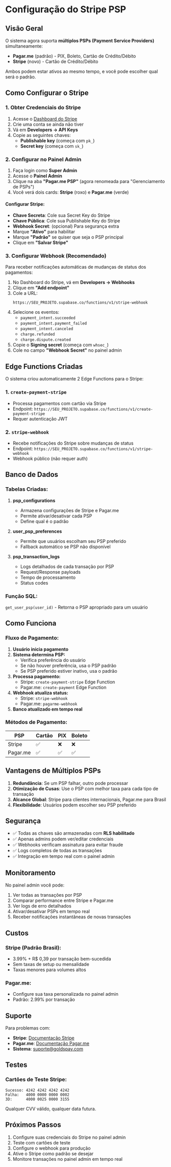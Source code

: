 # Configuração do Stripe PSP

## Visão Geral

O sistema agora suporta **múltiplos PSPs (Payment Service Providers)** simultaneamente:
- **Pagar.me** (padrão) - PIX, Boleto, Cartão de Crédito/Débito
- **Stripe** (novo) - Cartão de Crédito/Débito

Ambos podem estar ativos ao mesmo tempo, e você pode escolher qual será o padrão.

## Como Configurar o Stripe

### 1. Obter Credenciais do Stripe

1. Acesse o [Dashboard do Stripe](https://dashboard.stripe.com/)
2. Crie uma conta se ainda não tiver
3. Vá em **Developers → API Keys**
4. Copie as seguintes chaves:
   - **Publishable key** (começa com `pk_`)
   - **Secret key** (começa com `sk_`)

### 2. Configurar no Painel Admin

1. Faça login como **Super Admin**
2. Acesse o **Painel Admin**
3. Clique na aba **"Pagar.me PSP"** (agora renomeada para "Gerenciamento de PSPs")
4. Você verá dois cards: **Stripe** (roxo) e **Pagar.me** (verde)

#### Configurar Stripe:
- **Chave Secreta**: Cole sua Secret Key do Stripe
- **Chave Pública**: Cole sua Publishable Key do Stripe
- **Webhook Secret**: (opcional) Para segurança extra
- Marque **"Ativo"** para habilitar
- Marque **"Padrão"** se quiser que seja o PSP principal
- Clique em **"Salvar Stripe"**

### 3. Configurar Webhook (Recomendado)

Para receber notificações automáticas de mudanças de status dos pagamentos:

1. No Dashboard do Stripe, vá em **Developers → Webhooks**
2. Clique em **"Add endpoint"**
3. Cole a URL:
   ```
   https://SEU_PROJETO.supabase.co/functions/v1/stripe-webhook
   ```
4. Selecione os eventos:
   - `payment_intent.succeeded`
   - `payment_intent.payment_failed`
   - `payment_intent.canceled`
   - `charge.refunded`
   - `charge.dispute.created`
5. Copie o **Signing secret** (começa com `whsec_`)
6. Cole no campo **"Webhook Secret"** no painel admin

## Edge Functions Criadas

O sistema criou automaticamente 2 Edge Functions para o Stripe:

### 1. `create-payment-stripe`
- Processa pagamentos com cartão via Stripe
- Endpoint: `https://SEU_PROJETO.supabase.co/functions/v1/create-payment-stripe`
- Requer autenticação JWT

### 2. `stripe-webhook`
- Recebe notificações do Stripe sobre mudanças de status
- Endpoint: `https://SEU_PROJETO.supabase.co/functions/v1/stripe-webhook`
- Webhook público (não requer auth)

## Banco de Dados

### Tabelas Criadas:

1. **psp_configurations**
   - Armazena configurações de Stripe e Pagar.me
   - Permite ativar/desativar cada PSP
   - Define qual é o padrão

2. **user_psp_preferences**
   - Permite que usuários escolham seu PSP preferido
   - Fallback automático se PSP não disponível

3. **psp_transaction_logs**
   - Logs detalhados de cada transação por PSP
   - Request/Response payloads
   - Tempo de processamento
   - Status codes

### Função SQL:

`get_user_psp(user_id)` - Retorna o PSP apropriado para um usuário

## Como Funciona

### Fluxo de Pagamento:

1. **Usuário inicia pagamento**
2. **Sistema determina PSP:**
   - Verifica preferência do usuário
   - Se não houver preferência, usa o PSP padrão
   - Se PSP preferido estiver inativo, usa o padrão
3. **Processa pagamento:**
   - Stripe: `create-payment-stripe` Edge Function
   - Pagar.me: `create-payment` Edge Function
4. **Webhook atualiza status:**
   - Stripe: `stripe-webhook`
   - Pagar.me: `pagarme-webhook`
5. **Banco atualizado em tempo real**

### Métodos de Pagamento:

| PSP      | Cartão | PIX | Boleto |
|----------|--------|-----|--------|
| Stripe   | ✅     | ❌  | ❌     |
| Pagar.me | ✅     | ✅  | ✅     |

## Vantagens de Múltiplos PSPs

1. **Redundância**: Se um PSP falhar, outro pode processar
2. **Otimização de Cusas**: Use o PSP com melhor taxa para cada tipo de transação
3. **Alcance Global**: Stripe para clientes internacionais, Pagar.me para Brasil
4. **Flexibilidade**: Usuários podem escolher seu PSP preferido

## Segurança

- ✅ Todas as chaves são armazenadas com **RLS habilitado**
- ✅ Apenas admins podem ver/editar credenciais
- ✅ Webhooks verificam assinatura para evitar fraude
- ✅ Logs completos de todas as transações
- ✅ Integração em tempo real com o painel admin

## Monitoramento

No painel admin você pode:

1. Ver todas as transações por PSP
2. Comparar performance entre Stripe e Pagar.me
3. Ver logs de erro detalhados
4. Ativar/desativar PSPs em tempo real
5. Receber notificações instantâneas de novas transações

## Custos

### Stripe (Padrão Brasil):
- 3.99% + R$ 0,39 por transação bem-sucedida
- Sem taxas de setup ou mensalidade
- Taxas menores para volumes altos

### Pagar.me:
- Configure sua taxa personalizada no painel admin
- Padrão: 2.99% por transação

## Suporte

Para problemas com:
- **Stripe**: [Documentação Stripe](https://stripe.com/docs)
- **Pagar.me**: [Documentação Pagar.me](https://docs.pagar.me)
- **Sistema**: suporte@goldspay.com

## Testes

### Cartões de Teste Stripe:

```
Sucesso: 4242 4242 4242 4242
Falha:   4000 0000 0000 0002
3D:      4000 0025 0000 3155
```

Qualquer CVV válido, qualquer data futura.

## Próximos Passos

1. Configure suas credenciais do Stripe no painel admin
2. Teste com cartões de teste
3. Configure o webhook para produção
4. Ative o Stripe como padrão se desejar
5. Monitore transações no painel admin em tempo real

